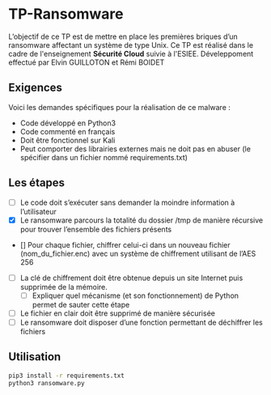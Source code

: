 # TP-Ransomware

L’objectif de ce TP est de mettre en place les premières briques d’un ransomware affectant un système de
type Unix.
Ce TP est réalisé dans le cadre de l'enseignement **Sécurité Cloud** suivie à l'ESIEE.
Déveleppoment effectué par Elvin GUILLOTON et Rémi BOIDET

## Exigences

Voici les demandes spécifiques pour la réalisation de ce malware :
- Code développé en Python3
- Code commenté en français
- Doit être fonctionnel sur Kali
- Peut comporter des librairies externes mais ne doit pas en abuser (le spécifier dans un fichier
nommé requirements.txt)

## Les étapes

- [ ] Le code doit s’exécuter sans demander la moindre information à l’utilisateur
- [x] Le ransomware parcours la totalité du dossier /tmp de manière récursive pour trouver l’ensemble
des fichiers présents
- [] Pour chaque fichier, chiffrer celui-ci dans un nouveau fichier (nom_du_fichier.enc) avec un système
de chiffrement utilisant de l’AES 256
- [ ] La clé de chiffrement doit être obtenue depuis un site Internet puis supprimée de la mémoire.
    - [ ] Expliquer quel mécanisme (et son fonctionnement) de Python permet de sauter cette étape
- [ ] Le fichier en clair doit être supprimé de manière sécurisée
- [ ] Le ransomware doit disposer d’une fonction permettant de déchiffrer les fichiers

## Utilisation

```bash
pip3 install -r requirements.txt
python3 ransomware.py
```